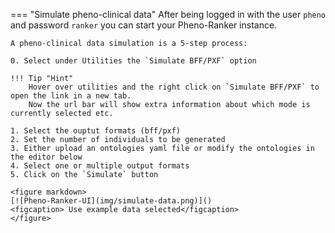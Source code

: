 
=== "Simulate pheno-clinical data"
	After being logged in with the user `pheno` and password `ranker`
	you can start your Pheno-Ranker instance.

	A pheno-clinical data simulation is a 5-step process:
	
	0. Select under Utilities the `Simulate BFF/PXF` option

	!!! Tip "Hint"
		Hover over utilities and the right click on `Simulate BFF/PXF` to open the link in a new tab.
		Now the url bar will show extra information about which mode is currently selected etc.

	1. Select the ouptut formats (bff/pxf)
	2. Set the number of individuals to be generated
	3. Either upload an ontologies yaml file or modify the ontologies in the editor below
	4. Select one or multiple output formats
	5. Click on the `Simulate` button

	<figure markdown>
	[![Pheno-Ranker-UI](img/simulate-data.png)]()
	<figcaption> Use example data selected</figcaption>
	</figure>